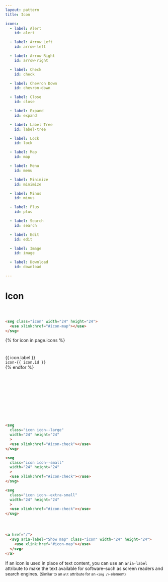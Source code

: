 ```yaml
---
layout: pattern
title: Icon

icons:
  - label: Alert
    id: alert

  - label: Arrow Left
    id: arrow-left

  - label: Arrow Right
    id: arrow-right

  - label: Check
    id: check

  - label: Chevron Down
    id: chevron-down

  - label: Close
    id: close

  - label: Expand
    id: expand

  - label: Label Tree
    id: label-tree

  - label: Lock
    id: lock

  - label: Map
    id: map

  - label: Menu
    id: menu

  - label: Minimize
    id: minimize

  - label: Minus
    id: minus

  - label: Plus
    id: plus

  - label: Search
    id: search

  - label: Edit
    id: edit

  - label: Image
    id: image

  - label: Download
    id: download

---
```


<h1>Icon</h1>


<div class="components-preview">

  <svg class="icon icon--large" width="24" height="24">
    <use xlink:href="#icon-map"></use>
  </svg>

</div>

<div class="components-code" markdown="1">

```html
<svg class="icon" width="24" height="24">
  <use xlink:href="#icon-map"></use>
</svg>
```

</div>

<div class="components-preview components-preview--grid">

  {% for icon in page.icons %}
  <div class="components-icon">
    <svg aria-label="{{ icon.label }}" class="icon icon--large" width="24" height="24">
      <use xlink:href="#icon-{{ icon.id }}"></use>
    </svg>
    <br />
    {{ icon.label }}
    <br />
    <code>icon-{{ icon.id }}</code>
  </div>
  {% endfor %}

</div>

<div class="components-code" markdown="1">
</div>


<div class="components-preview">

  <svg
    class="icon icon--large"
    width="24" height="24"
    >
    <use xlink:href="#icon-check"></use>
  </svg>

  <svg
    class="icon icon--small"
    width="24" height="24"
    >
    <use xlink:href="#icon-check"></use>
  </svg>

  <svg
    class="icon icon--extra-small"
    width="24" height="24"
    >
    <use xlink:href="#icon-check"></use>
  </svg>

  <svg class="icon icon--large" width="24" height="24">
    <use xlink:href="#icon-map"></use>
  </svg>

  <svg class="icon icon--small" width="24" height="24">
    <use xlink:href="#icon-map"></use>
  </svg>

  <svg class="icon icon--extra-small" width="24" height="24">
    <use xlink:href="#icon-map"></use>
  </svg>

</div>

<div class="components-code" markdown="1">

```html
<svg
  class="icon icon--large"
  width="24" height="24"
  >
  <use xlink:href="#icon-check"></use>
</svg>

<svg
  class="icon icon--small"
  width="24" height="24"
  >
  <use xlink:href="#icon-check"></use>
</svg>

<svg
  class="icon icon--extra-small"
  width="24" height="24"
  >
  <use xlink:href="#icon-check"></use>
</svg>
```

</div>

<div class="components-preview">

  <a href="/">
    <svg aria-label="Show map" class="icon" width="24" height="24">
      <use xlink:href="#icon-map"></use>
    </svg>
  </a>

</div>

<div class="components-code" markdown="1">

```html
<a href="/">
  <svg aria-label="Show map" class="icon" width="24" height="24">
    <use xlink:href="#icon-map"></use>
  </svg>
</a>
```

If an icon is used in place of text content, you can use an `aria-label` attribute to make the text available for software–such as screen readers and search engines.
<small>(Similar to an `alt` attribute for an `<img />` element)</small>

</div>
